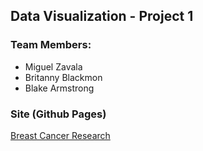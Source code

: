 ## Data Visualization - Project 1

### Team Members:

-	Miguel Zavala
-	Britanny Blackmon
-	Blake Armstrong

### Site (Github Pages)

[Breast Cancer Research](https://mikkezavala.github.io/DS-6390-project-1/)